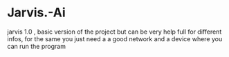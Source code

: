 # Jarvis.-Ai
jarvis 1.0 , basic version of the project but can be very help full for different infos, for the same you just need a a good network and a device where you can run the program 
